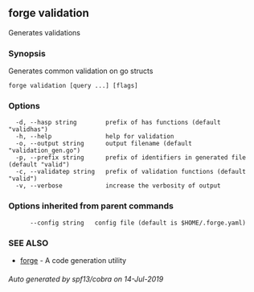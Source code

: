 ## forge validation

Generates validations

### Synopsis

Generates common validation on go structs

```
forge validation [query ...] [flags]
```

### Options

```
  -d, --hasp string        prefix of has functions (default "validhas")
  -h, --help               help for validation
  -o, --output string      output filename (default "validation_gen.go")
  -p, --prefix string      prefix of identifiers in generated file (default "valid")
  -c, --validatep string   prefix of validation functions (default "valid")
  -v, --verbose            increase the verbosity of output
```

### Options inherited from parent commands

```
      --config string   config file (default is $HOME/.forge.yaml)
```

### SEE ALSO

* [forge](forge.md)	 - A code generation utility

###### Auto generated by spf13/cobra on 14-Jul-2019
